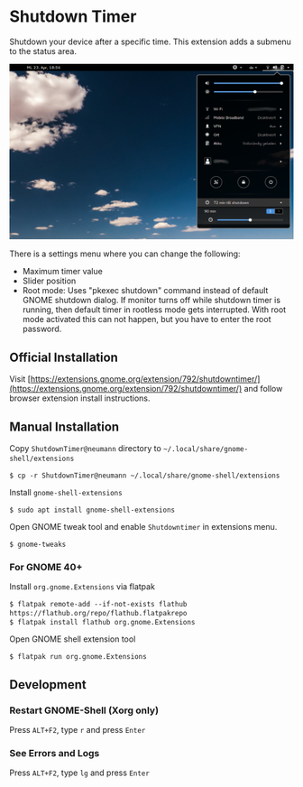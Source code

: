 # Shutdown Timer

Shutdown your device after a specific time. This extension adds a submenu to the status area. 

![Screenshot](screenshot.png)


There is a settings menu where you can change the following:
* Maximum timer value
* Slider position
* Root mode: Uses "pkexec shutdown" command instead of default GNOME shutdown dialog. If monitor turns off while shutdown timer is running, then default timer in rootless mode gets interrupted.
  With root mode activated this can not happen, but you have to enter the root password.

## Official Installation

Visit [https://extensions.gnome.org/extension/792/shutdowntimer/](https://extensions.gnome.org/extension/792/shutdowntimer/) and follow browser extension install instructions.


## Manual Installation

Copy `ShutdownTimer@neumann` directory to `~/.local/share/gnome-shell/extensions`
```
$ cp -r ShutdownTimer@neumann ~/.local/share/gnome-shell/extensions
```


Install `gnome-shell-extensions`
```
$ sudo apt install gnome-shell-extensions
```

Open GNOME tweak tool and enable `Shutdowntimer` in extensions menu.
```
$ gnome-tweaks
```

### For GNOME 40+
Install `org.gnome.Extensions` via flatpak
```
$ flatpak remote-add --if-not-exists flathub https://flathub.org/repo/flathub.flatpakrepo
$ flatpak install flathub org.gnome.Extensions
```

Open GNOME shell extension tool
```
$ flatpak run org.gnome.Extensions
```

## Development

### Restart GNOME-Shell (Xorg only)
Press `ALT+F2`, type `r` and press `Enter`

### See Errors and Logs
Press `ALT+F2`, type `lg` and press `Enter`

